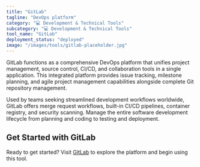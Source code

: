 ```yaml
---
title: "GitLab"
tagline: "DevOps platform"
category: "💻 Development & Technical Tools"
subcategory: "💻 Development & Technical Tools"
tool_name: "GitLab"
deployment_status: "deployed"
image: "/images/tools/gitlab-placeholder.jpg"
---
```

GitLab functions as a comprehensive DevOps platform that unifies project management, source control, CI/CD, and collaboration tools in a single application. This integrated platform provides issue tracking, milestone planning, and agile project management capabilities alongside complete Git repository management.

Used by teams seeking streamlined development workflows worldwide, GitLab offers merge request workflows, built-in CI/CD pipelines, container registry, and security scanning. Manage the entire software development lifecycle from planning and coding to testing and deployment.

## Get Started with GitLab

Ready to get started? Visit [GitLab](https://gitlab.com) to explore the platform and begin using this tool.